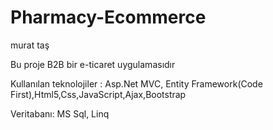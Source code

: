# Pharmacy-Ecommerce
murat taş

Bu proje B2B bir e-ticaret uygulamasıdır

Kullanılan teknolojiler : Asp.Net MVC, Entity Framework(Code First),Html5,Css,JavaScript,Ajax,Bootstrap

Veritabanı: MS Sql, Linq
